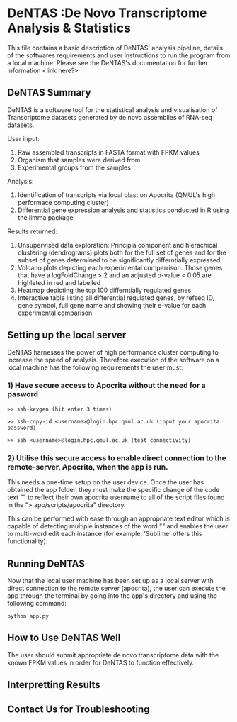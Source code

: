 # DeNTAS  :De Novo Transcriptome Analysis & Statistics

This file contains a basic description of DeNTAS' analysis pipeline, details of the softwares requirements
and user instructions to run the program from a local machine. Please see the DeNTAS's documentation for further
information <link here?> 

## DeNTAS Summary
DeNTAS is a software tool for the statistical analysis and visualisation of Transcriptome datasets
generated by de novo assemblies of RNA-seq datasets.

User input:
1) Raw assembled transcripts in FASTA format with FPKM values
2) Organism that samples were derived from
3) Experimental groups from the samples

Analysis:
1) Identification of transcripts via local blast on Apocrita (QMUL's high performace computing cluster)
2) Differential gene expression analysis and statistics conducted in R using the limma package

Results returned:
1) Unsupervised data exploration: Principla component and hierachical clustering (dendrograms) plots
   both for the full set of genes and for the subset of genes determined to be significantly differntially
   expressed
2) Volcano plots depicting each experimental comparrison. Those genes that have a logFoldChange > 2 and an
   adjusted p-value < 0.05 are highleted in red and labelled
3) Heatmap depicting the top 100 differntially regulated genes
4) Interactive table listing all differential regulated genes, by refseq ID, gene symbol, full gene name 
   and showing their e-value for each experimental comparison 

## Setting up the local server
DeNTAS harnesses the power of high performance cluster computing to increase the speed of analysis.
Therefore execution of the software on a local machine has the following requirements the user must:

### 1) Have secure access to Apocrita without the need for a pasword 
   ```
   >> ssh-keygen (hit enter 3 times)
   ```
   ```
   >> ssh-copy-id <username>@login.hpc.qmul.ac.uk (input your apocrita password)
   ```
   ```
   >> ssh <username>@login.hpc.qmul.ac.uk (test connectivity)
   ```

### 2) Utilise this secure access to enable direct connection to the remote-server, Apocrita, when the app is run. 
This needs a one-time setup on the user device. Once the user has obtained the app folder, they must make the specific change of the code text "<username>" to reflect their own apocrita username to all of the script files found in the "> app/scripts/apocrita" directory.

This can be performed with ease through an appropriate text editor which is capable of detecting multiple instances of the word "<username>" and enables the user to multi-word edit each instance (for example, 'Sublime' offers this functionality).


## Running DeNTAS
Now that the local user machine has been set up as a local server with direct connection to the remote server (apocrita), the user can execute the app through the terminal by going into the app's directory and using the following command:

```
python app.py
```

## How to Use DeNTAS Well
The user should submit appropriate de novo transcriptome data with the known FPKM values in order for DeNTAS to function effectively.

## Interpretting Results

## Contact Us for Troubleshooting

